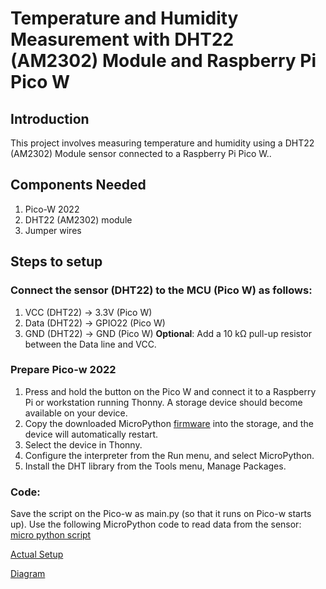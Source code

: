 # Temperature and Humidity Measurement with DHT22 (AM2302) Module and Raspberry Pi Pico W

## Introduction
This project involves measuring temperature and humidity using a DHT22 (AM2302) Module sensor connected to a Raspberry Pi Pico W..

## Components Needed
1. Pico-W 2022
2. DHT22 (AM2302) module
3. Jumper wires

## Steps to setup

### Connect the sensor (DHT22) to the MCU (Pico W) as follows:
1. VCC (DHT22) → 3.3V (Pico W)
2. Data (DHT22) → GPIO22 (Pico W)
3. GND (DHT22) → GND (Pico W)
**Optional**: Add a 10 kΩ pull-up resistor between the Data line and VCC.

### Prepare Pico-w 2022
1. Press and hold the button on the Pico W and connect it to a Raspberry Pi or workstation running Thonny. A storage device should become available on your device.
2. Copy the downloaded MicroPython [firmware](https://github.com/mrsoheilnezakat/Sensors/blob/main_branch/DHT22%20(AM2302)%20Module/RPI_PICO_W-20241025-v1.24.0.uf2) into the storage, and the device will automatically restart.
3. Select the device in Thonny.
4. Configure the interpreter from the Run menu, and select MicroPython.
5. Install the DHT library from the Tools menu, Manage Packages.

### Code:
Save the script on the Pico-w as main.py (so that it runs on Pico-w starts up).
Use the following MicroPython code to read data from the sensor: [micro python script](https://github.com/mrsoheilnezakat/Sensors/blob/main_branch/DHT22%20(AM2302)%20Module/main.py)



[Actual Setup](https://github.com/mrsoheilnezakat/Sensors/blob/main_branch/DHT22%20(AM2302)%20Module/Images/actual%20setup.jpg)

[Diagram](https://github.com/mrsoheilnezakat/Sensors/blob/main_branch/DHT22%20(AM2302)%20Module/Images/diagram.png)
